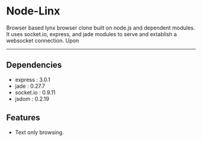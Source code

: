 Node-Linx
=========

Browser based lynx browser clone built on node.js and dependent modules. 
It uses socket.io, express, and jade modules to serve and extablish a websocket connection.
Upon 

---------

Dependencies
---------
* express	: 3.0.1
* jade		: 0.27.7
* socket.io	: 0.9.11
* jsdom		: 0.2.19

Features
---------

* Text only browsing.
